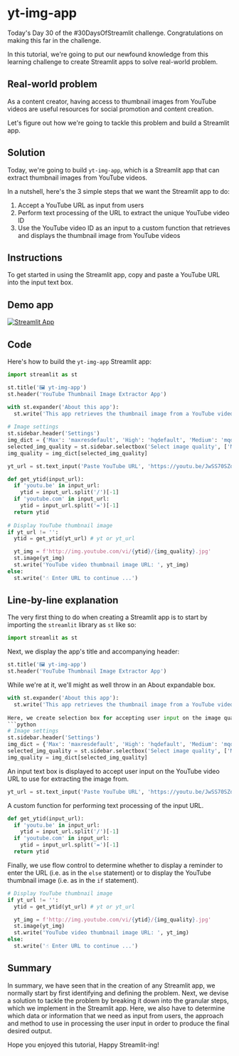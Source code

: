 # yt-img-app

Today's Day 30 of the #30DaysOfStreamlit challenge. Congratulations on making this far in the challenge.

In this tutorial, we're going to put our newfound knowledge from this learning challenge to create Streamlit apps to solve real-world problem.

## Real-world problem

As a content creator, having access to thumbnail images from YouTube videos are useful resources for social promotion and content creation.

Let's figure out how we're going to tackle this problem and build a Streamlit app.

## Solution

Today, we're going to build `yt-img-app`, which is a Streamlit app that can extract thumbnail images from YouTube videos.

In a nutshell, here's the 3 simple steps that we want the Streamlit app to do:

1. Accept a YouTube URL as input from users
2. Perform text processing of the URL to extract the unique YouTube video ID
3. Use the YouTube video ID as an input to a custom function that retrieves and displays the thumbnail image from YouTube videos

## Instructions

To get started in using the Streamlit app, copy and paste a YouTube URL into the input text box.

## Demo app

[![Streamlit App](https://static.streamlit.io/badges/streamlit_badge_black_white.svg)](https://share.streamlit.io/dataprofessor/yt-img-app/)

## Code
Here's how to build the `yt-img-app` Streamlit app:
```python
import streamlit as st

st.title('🖼️ yt-img-app')
st.header('YouTube Thumbnail Image Extractor App')

with st.expander('About this app'):
  st.write('This app retrieves the thumbnail image from a YouTube video.')
  
# Image settings
st.sidebar.header('Settings')
img_dict = {'Max': 'maxresdefault', 'High': 'hqdefault', 'Medium': 'mqdefault', 'Standard': 'sddefault'}
selected_img_quality = st.sidebar.selectbox('Select image quality', ['Max', 'High', 'Medium', 'Standard'])
img_quality = img_dict[selected_img_quality]

yt_url = st.text_input('Paste YouTube URL', 'https://youtu.be/JwSS70SZdyM')

def get_ytid(input_url):
  if 'youtu.be' in input_url:
    ytid = input_url.split('/')[-1]
  if 'youtube.com' in input_url:
    ytid = input_url.split('=')[-1]
  return ytid
    
# Display YouTube thumbnail image
if yt_url != '':
  ytid = get_ytid(yt_url) # yt or yt_url

  yt_img = f'http://img.youtube.com/vi/{ytid}/{img_quality}.jpg'
  st.image(yt_img)
  st.write('YouTube video thumbnail image URL: ', yt_img)
else:
  st.write('☝️ Enter URL to continue ...')
```

## Line-by-line explanation
The very first thing to do when creating a Streamlit app is to start by importing the `streamlit` library as `st` like so:
```python
import streamlit as st
```

Next, we display the app's title and accompanying header:
```python
st.title('🖼️ yt-img-app')
st.header('YouTube Thumbnail Image Extractor App')
```
While we're at it, we'll might as well throw in an About expandable box.
```python
with st.expander('About this app'):
  st.write('This app retrieves the thumbnail image from a YouTube video.')
 
Here, we create selection box for accepting user input on the image quality to use.
```python
# Image settings
st.sidebar.header('Settings')
img_dict = {'Max': 'maxresdefault', 'High': 'hqdefault', 'Medium': 'mqdefault', 'Standard': 'sddefault'}
selected_img_quality = st.sidebar.selectbox('Select image quality', ['Max', 'High', 'Medium', 'Standard'])
img_quality = img_dict[selected_img_quality]
```

An input text box is displayed to accept user input on the YouTube video URL to use for extracting the image from.
```python
yt_url = st.text_input('Paste YouTube URL', 'https://youtu.be/JwSS70SZdyM')
```

A custom function for performing text processing of the input URL.
```python
def get_ytid(input_url):
  if 'youtu.be' in input_url:
    ytid = input_url.split('/')[-1]
  if 'youtube.com' in input_url:
    ytid = input_url.split('=')[-1]
  return ytid
```

Finally, we use flow control to determine whether to display a reminder to enter the URL (i.e. as in the `else` statement) or to display the YouTube thumbnail image (i.e. as in the `if` statement).
```python
# Display YouTube thumbnail image
if yt_url != '':
  ytid = get_ytid(yt_url) # yt or yt_url

  yt_img = f'http://img.youtube.com/vi/{ytid}/{img_quality}.jpg'
  st.image(yt_img)
  st.write('YouTube video thumbnail image URL: ', yt_img)
else:
  st.write('☝️ Enter URL to continue ...')
```

## Summary

In summary, we have seen that in the creation of any Streamlit app, we normally start by first identifying and defining the problem. Next, we devise a solution to tackle the problem by breaking it down into the granular steps, which we implement in the Streamlit app. Here, we also have to determine which data or information that we need as input from users, the approach and method to use in processing the user input in order to produce the final desired output.

Hope you enjoyed this tutorial, Happy Streamlit-ing!
